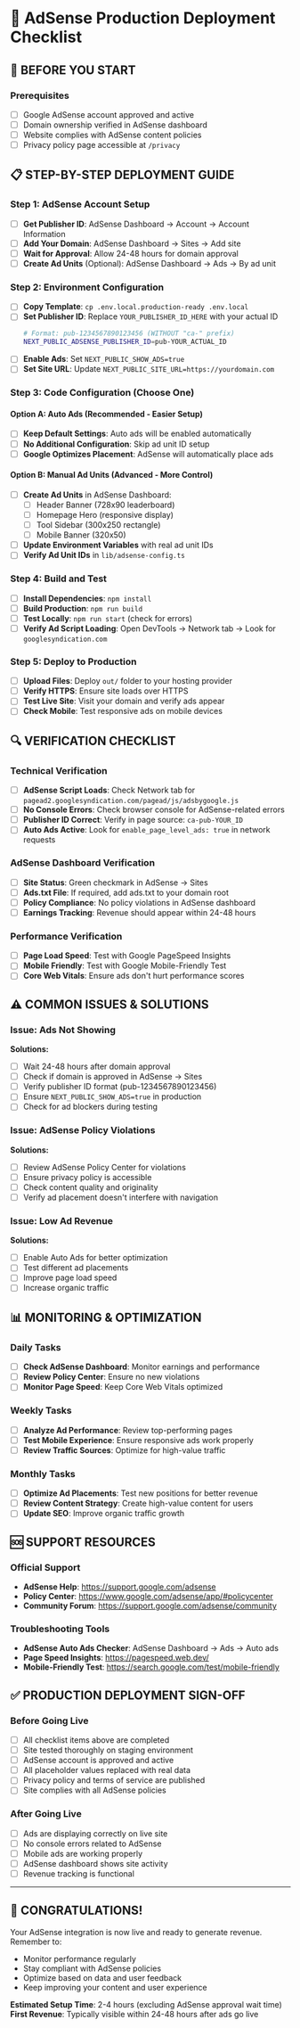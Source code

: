 # 🚀 AdSense Production Deployment Checklist

## 🎯 BEFORE YOU START

### Prerequisites
- [ ] Google AdSense account approved and active
- [ ] Domain ownership verified in AdSense dashboard
- [ ] Website complies with AdSense content policies
- [ ] Privacy policy page accessible at `/privacy`

## 📋 STEP-BY-STEP DEPLOYMENT GUIDE

### Step 1: AdSense Account Setup
- [ ] **Get Publisher ID**: AdSense Dashboard → Account → Account Information
- [ ] **Add Your Domain**: AdSense Dashboard → Sites → Add site
- [ ] **Wait for Approval**: Allow 24-48 hours for domain approval
- [ ] **Create Ad Units** (Optional): AdSense Dashboard → Ads → By ad unit

### Step 2: Environment Configuration
- [ ] **Copy Template**: `cp .env.local.production-ready .env.local`
- [ ] **Set Publisher ID**: Replace `YOUR_PUBLISHER_ID_HERE` with your actual ID
  ```bash
  # Format: pub-1234567890123456 (WITHOUT "ca-" prefix)
  NEXT_PUBLIC_ADSENSE_PUBLISHER_ID=pub-YOUR_ACTUAL_ID
  ```
- [ ] **Enable Ads**: Set `NEXT_PUBLIC_SHOW_ADS=true`
- [ ] **Set Site URL**: Update `NEXT_PUBLIC_SITE_URL=https://yourdomain.com`

### Step 3: Code Configuration (Choose One)

#### Option A: Auto Ads (Recommended - Easier Setup)
- [ ] **Keep Default Settings**: Auto ads will be enabled automatically
- [ ] **No Additional Configuration**: Skip ad unit ID setup
- [ ] **Google Optimizes Placement**: AdSense will automatically place ads

#### Option B: Manual Ad Units (Advanced - More Control)
- [ ] **Create Ad Units** in AdSense Dashboard:
  - [ ] Header Banner (728x90 leaderboard)
  - [ ] Homepage Hero (responsive display)
  - [ ] Tool Sidebar (300x250 rectangle)
  - [ ] Mobile Banner (320x50)
- [ ] **Update Environment Variables** with real ad unit IDs
- [ ] **Verify Ad Unit IDs** in `lib/adsense-config.ts`

### Step 4: Build and Test
- [ ] **Install Dependencies**: `npm install`
- [ ] **Build Production**: `npm run build`
- [ ] **Test Locally**: `npm run start` (check for errors)
- [ ] **Verify Ad Script Loading**: Open DevTools → Network tab → Look for `googlesyndication.com`

### Step 5: Deploy to Production
- [ ] **Upload Files**: Deploy `out/` folder to your hosting provider
- [ ] **Verify HTTPS**: Ensure site loads over HTTPS
- [ ] **Test Live Site**: Visit your domain and verify ads appear
- [ ] **Check Mobile**: Test responsive ads on mobile devices

## 🔍 VERIFICATION CHECKLIST

### Technical Verification
- [ ] **AdSense Script Loads**: Check Network tab for `pagead2.googlesyndication.com/pagead/js/adsbygoogle.js`
- [ ] **No Console Errors**: Check browser console for AdSense-related errors
- [ ] **Publisher ID Correct**: Verify in page source: `ca-pub-YOUR_ID`
- [ ] **Auto Ads Active**: Look for `enable_page_level_ads: true` in network requests

### AdSense Dashboard Verification
- [ ] **Site Status**: Green checkmark in AdSense → Sites
- [ ] **Ads.txt File**: If required, add ads.txt to your domain root
- [ ] **Policy Compliance**: No policy violations in AdSense dashboard
- [ ] **Earnings Tracking**: Revenue should appear within 24-48 hours

### Performance Verification
- [ ] **Page Load Speed**: Test with Google PageSpeed Insights
- [ ] **Mobile Friendly**: Test with Google Mobile-Friendly Test
- [ ] **Core Web Vitals**: Ensure ads don't hurt performance scores

## ⚠️ COMMON ISSUES & SOLUTIONS

### Issue: Ads Not Showing
**Solutions:**
- [ ] Wait 24-48 hours after domain approval
- [ ] Check if domain is approved in AdSense → Sites
- [ ] Verify publisher ID format (pub-1234567890123456)
- [ ] Ensure `NEXT_PUBLIC_SHOW_ADS=true` in production
- [ ] Check for ad blockers during testing

### Issue: AdSense Policy Violations
**Solutions:**
- [ ] Review AdSense Policy Center for violations
- [ ] Ensure privacy policy is accessible
- [ ] Check content quality and originality
- [ ] Verify ad placement doesn't interfere with navigation

### Issue: Low Ad Revenue
**Solutions:**
- [ ] Enable Auto Ads for better optimization
- [ ] Test different ad placements
- [ ] Improve page load speed
- [ ] Increase organic traffic

## 📊 MONITORING & OPTIMIZATION

### Daily Tasks
- [ ] **Check AdSense Dashboard**: Monitor earnings and performance
- [ ] **Review Policy Center**: Ensure no new violations
- [ ] **Monitor Page Speed**: Keep Core Web Vitals optimized

### Weekly Tasks
- [ ] **Analyze Ad Performance**: Review top-performing pages
- [ ] **Test Mobile Experience**: Ensure responsive ads work properly
- [ ] **Review Traffic Sources**: Optimize for high-value traffic

### Monthly Tasks
- [ ] **Optimize Ad Placements**: Test new positions for better revenue
- [ ] **Review Content Strategy**: Create high-value content for users
- [ ] **Update SEO**: Improve organic traffic growth

## 🆘 SUPPORT RESOURCES

### Official Support
- **AdSense Help**: https://support.google.com/adsense
- **Policy Center**: https://www.google.com/adsense/app/#policycenter
- **Community Forum**: https://support.google.com/adsense/community

### Troubleshooting Tools
- **AdSense Auto Ads Checker**: AdSense Dashboard → Ads → Auto ads
- **Page Speed Insights**: https://pagespeed.web.dev/
- **Mobile-Friendly Test**: https://search.google.com/test/mobile-friendly

## ✅ PRODUCTION DEPLOYMENT SIGN-OFF

### Before Going Live
- [ ] All checklist items above are completed
- [ ] Site tested thoroughly on staging environment
- [ ] AdSense account is approved and active
- [ ] All placeholder values replaced with real data
- [ ] Privacy policy and terms of service are published
- [ ] Site complies with all AdSense policies

### After Going Live
- [ ] Ads are displaying correctly on live site
- [ ] No console errors related to AdSense
- [ ] Mobile ads are working properly
- [ ] AdSense dashboard shows site activity
- [ ] Revenue tracking is functional

---

## 🎉 CONGRATULATIONS!

Your AdSense integration is now live and ready to generate revenue. Remember to:
- Monitor performance regularly
- Stay compliant with AdSense policies  
- Optimize based on data and user feedback
- Keep improving your content and user experience

**Estimated Setup Time**: 2-4 hours (excluding AdSense approval wait time)
**First Revenue**: Typically visible within 24-48 hours after ads go live